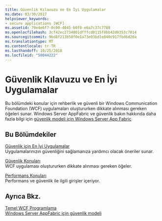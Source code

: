 ```yaml
---
title: Güvenlik Kılavuzu ve En İyi Uygulamalar
ms.date: 03/30/2017
helpviewer_keywords:
- secure applications [WCF]
ms.assetid: 79e4e6f7-0c00-4045-b0f0-e6a7c37c7788
ms.openlocfilehash: 3cf42ec2734801dfffcd0115f8bb42d0353c7014
ms.sourcegitcommit: 9bd8f213b50f0e1a73e03bd1e840c917fbd6d20a
ms.translationtype: MT
ms.contentlocale: tr-TR
ms.lasthandoff: 10/25/2018
ms.locfileid: "50044222"
---
```

# <a name="security-guidance-and-best-practices"></a>Güvenlik Kılavuzu ve En İyi Uygulamalar
Bu bölümdeki konular için rehberlik ve güvenli bir Windows Communication Foundation (WCF) uygulamaları oluştururken dikkate alınması gereken öğeleri sunar. Windows Server AppFabric ve güvenlik bakın hakkında daha fazla bilgi için [güvenlik modeli için Windows Server App Fabric](https://go.microsoft.com/fwlink/?LinkID=201279&clcid=0x409)  
  
## <a name="in-this-section"></a>Bu Bölümdekiler  
 [Güvenlik için En İyi Uygulamalar](../../../../docs/framework/wcf/feature-details/best-practices-for-security-in-wcf.md)  
 Uygulamalarınızın güvenliğini sağlamanıza yardımcı olacak öneriler sunar.  
  
 [Güvenlik Konuları](../../../../docs/framework/wcf/feature-details/security-considerations-in-wcf.md)  
 WCF uygulaması oluştururken dikkate alınması gereken öğeler.  
  
 [Performans Konuları](../../../../docs/framework/wcf/feature-details/performance-considerations.md)  
 Performans ve güvenlik ile ilgili girişler içeriyor.  
  
## <a name="see-also"></a>Ayrıca Bkz.  
 [Temel WCF Programlama](../../../../docs/framework/wcf/basic-wcf-programming.md)  
 [Windows Server AppFabric için güvenlik modeli](https://go.microsoft.com/fwlink/?LinkID=201279&clcid=0x409)

